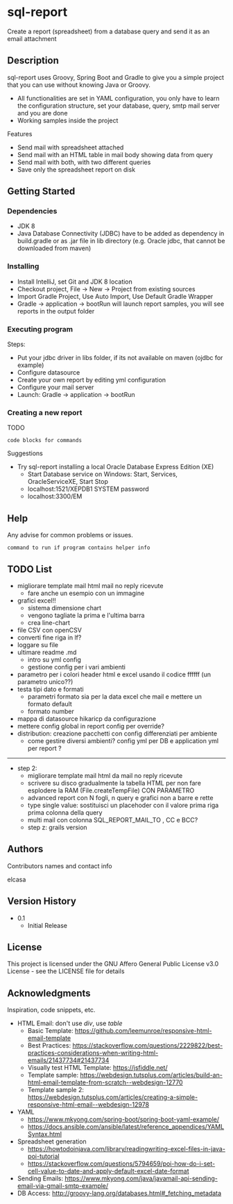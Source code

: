 # sql-report

Create a report (spreadsheet) from a database query and send it as an email attachment

## Description

sql-report uses Groovy, Spring Boot and Gradle to give you a simple project that you can use without knowing Java or Groovy.
* All functionalities are set in YAML configuration, you only have to learn the configuration structure, set your database, query, smtp mail server and you are done
* Working samples inside the project

Features
* Send mail with spreadsheet attached
* Send mail with an HTML table in mail body showing data from query
* Send mail with both, with two different queries
* Save only the spreadsheet report on disk

## Getting Started

### Dependencies

* JDK 8
* Java Database Connectivity (JDBC) have to be added as dependency in build.gradle or as .jar file in lib directory (e.g. Oracle jdbc, that cannot be downloaded from maven)

### Installing

* Install IntelliJ, set Git and JDK 8 location
* Checkout project, File -> New -> Project from existing sources
* Import Gradle Project, Use Auto Import, Use Default Gradle Wrapper
* Gradle -> application -> bootRun will launch report samples, you will see reports in the output folder

### Executing program

Steps:
* Put your jdbc driver in libs folder, if its not available on maven (ojdbc for example)
* Configure datasource
* Create your own report by editing yml configuration
* Configure your mail server
* Launch: Gradle -> application -> bootRun

### Creating a new report
TODO
```
code blocks for commands
```

Suggestions
* Try sql-report installing a local Oracle Database Express Edition (XE)
    * Start Database service on Windows: Start, Services, OracleServiceXE, Start Stop
    * localhost:1521/XEPDB1 SYSTEM password
    * localhost:3300/EM

## Help

Any advise for common problems or issues.
```
command to run if program contains helper info
```

## TODO List
* migliorare template mail html mail no reply ricevute
    * fare anche un esempio con un immagine
* grafici excel!!
    * sistema dimensione chart
    * vengono tagliate la prima e l'ultima barra
    * crea line-chart
* file CSV con openCSV
* converti fine riga in lf?
* loggare su file
* ultimare readme .md
    * intro su yml config
    * gestione config per i vari ambienti
* parametro per i colori header html e excel usando il codice ffffff (un parametro unico??)
* testa tipi dato e formati
    * parametri formato sia per la data excel che mail e mettere un formato default 
    * formato number
* mappa di datasource hikaricp da configurazione
* mettere config global in report config per override?
* distribution: creazione pacchetti con config differenziati per ambiente
    * come gestire diversi ambienti? config yml per DB e application yml per report ? 


___________________________
* step 2: 
    * migliorare template mail html da mail no reply ricevute
    * scrivere su disco gradualmente la tabella HTML per non fare esplodere la RAM (File.createTempFile) CON PARAMETRO
    * advanced report con N fogli, n query e grafici non a barre e rette
    * type single value: sostituisci un placehoder con il valore prima riga prima colonna della query
    * multi mail con colonna SQL_REPORT_MAIL_TO , CC e BCC?
    * step z: grails version


## Authors

Contributors names and contact info

elcasa

## Version History

* 0.1
    * Initial Release

## License

This project is licensed under the GNU Affero General Public License v3.0 License - see the LICENSE file for details

## Acknowledgments

Inspiration, code snippets, etc.
* HTML Email: don't use _div_, use _table_
    * Basic Template: https://github.com/leemunroe/responsive-html-email-template
    * Best Practices: https://stackoverflow.com/questions/2229822/best-practices-considerations-when-writing-html-emails/21437734#21437734 
    * Visually test HTML Template: https://jsfiddle.net/
    * Template sample: https://webdesign.tutsplus.com/articles/build-an-html-email-template-from-scratch--webdesign-12770
    * Template sample 2: https://webdesign.tutsplus.com/articles/creating-a-simple-responsive-html-email--webdesign-12978
* YAML
    * https://www.mkyong.com/spring-boot/spring-boot-yaml-example/
    * https://docs.ansible.com/ansible/latest/reference_appendices/YAMLSyntax.html
* Spreadsheet generation
    * https://howtodoinjava.com/library/readingwriting-excel-files-in-java-poi-tutorial
    * https://stackoverflow.com/questions/5794659/poi-how-do-i-set-cell-value-to-date-and-apply-default-excel-date-format
* Sending Emails: https://www.mkyong.com/java/javamail-api-sending-email-via-gmail-smtp-example/
* DB Access: http://groovy-lang.org/databases.html#_fetching_metadata